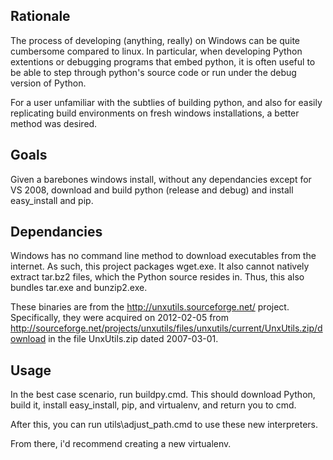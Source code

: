 Rationale
---------

The process of developing (anything, really) on Windows can be quite
cumbersome compared to linux. In particular, when developing Python extentions
or debugging programs that embed python, it is often useful to be able to step through
python's source code or run under the debug version of Python.

For a user unfamiliar with the subtlies of building python, and also for easily replicating
build environments on fresh windows installations, a better method was desired.

Goals
------------

Given a barebones windows install, without any dependancies except for VS 2008, download
and build python (release and debug) and install easy_install and pip.


Dependancies
------------

Windows has no command line method to download executables from the internet. As such,
this project packages wget.exe. It also cannot natively extract tar.bz2 files, which the
Python source resides in. Thus, this also bundles tar.exe and bunzip2.exe.

These binaries are from the http://unxutils.sourceforge.net/ project. Specifically, they were
acquired on 2012-02-05 from http://sourceforge.net/projects/unxutils/files/unxutils/current/UnxUtils.zip/download
in the file UnxUtils.zip dated 2007-03-01.

Usage
-----

In the best case scenario, run buildpy.cmd. This should download Python, build it, install easy_install, pip, and virtualenv, and return you to cmd.

After this, you can run utils\adjust_path.cmd to use these new interpreters.

From there, i'd recommend creating a new virtualenv.
